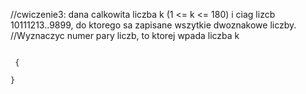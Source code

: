 //cwiczenie3: dana calkowita liczba k (1 <= k <= 180) i ciag lizcb 10111213..9899, do ktorego sa zapisane wszytkie dwoznakowe liczby. 
//Wyznaczyc numer pary liczb, to ktorej wpada liczba k
```

 {
 
}
```
